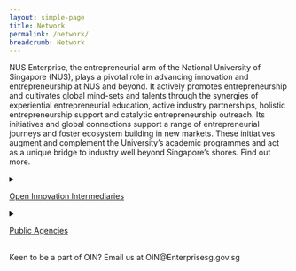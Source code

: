 ```yaml
---
layout: simple-page
title: Network
permalink: /network/
breadcrumb: Network
---
```


NUS Enterprise, the entrepreneurial arm of the National University of Singapore (NUS), plays a pivotal role in advancing innovation and entrepreneurship at NUS and beyond. It actively promotes entrepreneurship and cultivates global mind-sets and talents through the synergies of experiential entrepreneurial education, active industry partnerships, holistic entrepreneurship support and catalytic entrepreneurship outreach. Its initiatives and global connections support a range of entrepreneurial journeys and foster ecosystem building in new markets. These initiatives augment and complement the University’s academic programmes and act as a unique bridge to industry well beyond Singapore’s shores. Find out more.

<details>
  <summary><p><u>Open Innovation Intermediaries</u></p></summary>
   <p>ACE, Agorize, APIX, BlueChilli, Budding Innovation, ICMG Singapore, NTUitive, NUS Enterprise, Padang & Co., Plug & Play, Rise, TNB Ventures, IoT Tribe, Xnode, Rainmaking, In.Labs
</p> 
  </details>

<details>
  <summary><p><u>Public Agencies</u></p></summary>
   <p>ESG, IMDA’s OIP, STB, BCA, HDB, GovTech, JTC, Sentosa Development Corporation, NEA, SFA </p> 
  </details>
<br>
Keen to be a part of OIN? Email us at OIN@Enterprisesg.gov.sg 



